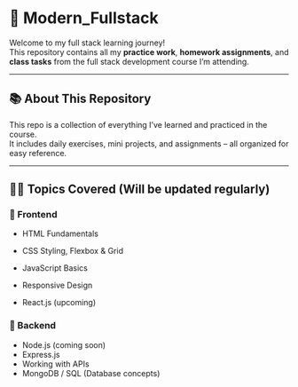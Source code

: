 # 🚀 Modern_Fullstack

Welcome to my full stack learning journey!  
This repository contains all my **practice work**, **homework assignments**, and **class tasks** from the full stack development course I’m attending.

---

## 📚 About This Repository

This repo is a collection of everything I’ve learned and practiced in the course.  
It includes daily exercises, mini projects, and assignments – all organized for easy reference.

---

## 🧑‍💻 Topics Covered (Will be updated regularly)

### 🔹 Frontend
- HTML Fundamentals
- CSS Styling, Flexbox & Grid
- JavaScript Basics

- Responsive Design

- React.js (upcoming)

### 🔹 Backend
- Node.js (coming soon)
- Express.js
- Working with APIs
- MongoDB / SQL (Database concepts)



